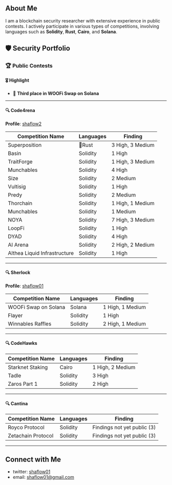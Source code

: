 ## About Me
I am a blockchain security researcher with extensive experience in public contests. I actively participate in various types of competitions, involving languages such as **Solidity**, **Rust**, **Cairo**, and **Solana**.

## 🛡️ Security Portfolio

### 🏆 Public Contests

#### 🎖️ Highlight
- 🥉 **Third place in WOOFi Swap on Solana**

---

#### 🔍 Code4rena
**Profile**: [shaflow2](https://code4rena.com/@shaflow2)

|  **Competition Name**               | **Languages**   |**Finding**          |
|--------------------------------------|------------------|---------------------------|
| Superposition                         | 🦀Rust            | 3 High, 3 Medium          |
| Basin                                 | Solidity        | 1 High                    |
| TraitForge                            | Solidity        | 1 High, 3 Medium          |
| Munchables                            | Solidity        | 4 High                    |
| Size                                  | Solidity        | 2 Medium                  |
| Vultisig                              | Solidity        | 1 High                    |
| Predy                                 | Solidity        | 2 Medium                  |
| Thorchain                             | Solidity        | 1 High, 1 Medium          |
| Munchables                            | Solidity        | 1 Medium                  |
| NOYA                                  | Solidity        | 7 High, 3 Medium          |
| LoopFi                                | Solidity        | 1 High                    |
| DYAD                                  | Solidity        | 4 High                    |
| AI Arena                              | Solidity        | 2 High, 2 Medium          |
| Althea Liquid Infrastructure          | Solidity        | 1 High                    |

---

#### 🔍 Sherlock
**Profile**: [shaflow01](https://audits.sherlock.xyz/watson/shaflow01)

|  **Competition Name**               | **Languages**     | **Finding**          |
|--------------------------------------|-----------------|---------------------------|
| WOOFi Swap on Solana                 | Solana          | 1 High, 1 Medium          |
| Flayer                               | Solidity        | 1 High                    |
| Winnables Raffles                    | Solidity        | 2 High, 1 Medium          |

---

#### 🔍 CodeHawks

|  **Competition Name**               | **Languages**     | **Finding**          |
|--------------------------------------|-----------------|---------------------------|
| Starknet Staking                     | Cairo           | 1 High, 2 Medium          |
| Tadle                                | Solidity        | 3 High                    |
| Zaros Part 1                         | Solidity        | 2 High                    |

---

#### 🔍 Cantina

|  **Competition Name**               | **Languages**     | **Finding**                     |
|--------------------------------------|-----------------|--------------------------------------|
| Royco Protocol                       | Solidity        | Findings not yet public (3)          |
| Zetachain Protocol                   | Solidity        | Findings not yet public (3)          |

---

##  Connect with Me
 - twitter: [shaflow01](https://x.com/shaflow01)
 - email: shaflow01@gmail.com
